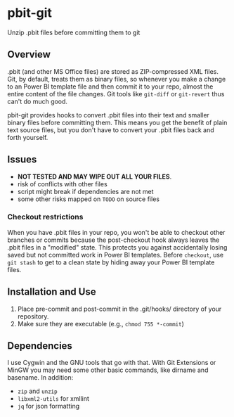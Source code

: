 # pbit-git
Unzip .pbit files before committing them to git

## Overview
.pbit (and other MS Office files) are stored as ZIP-compressed XML files. Git, by default, treats them as binary files, so whenever you make a change to an Power BI template file and then commit it to your repo, almost the entire content of the file changes. Git tools like `git-diff` or `git-revert` thus can't do much good. 

pbit-git provides hooks to convert .pbit files into their text and smaller binary files before committing them. This means you get the benefit of plain text source files, but you don't have to convert your .pbit files back and forth yourself.

## Issues
 - **NOT TESTED AND MAY WIPE OUT ALL YOUR FILES**.
 - risk of conflicts with other files
 - script might break if dependencies are not met
 - some other risks mapped on `TODO` on source files

### Checkout restrictions
When you have .pbit files in your repo, you won't be able to checkout other branches or commits because the post-checkout hook always leaves the .pbit files in a "modified" state. This protects you against accidentally losing saved but not committed work in Power BI templates. Before `checkout`, use `git stash` to get to a clean state by hiding away your Power BI template files.

## Installation and Use
1. Place pre-commit and post-commit in the .git/hooks/ directory of your repository. 
2. Make sure they are executable (e.g., `chmod 755 *-commit`)

## Dependencies
I use Cygwin and the GNU tools that go with that. With Git Extensions or MinGW you may need some other basic commands, like dirname and basename. In addition:
* `zip` and `unzip`
* `libxml2-utils` for xmllint
* `jq` for json formatting
